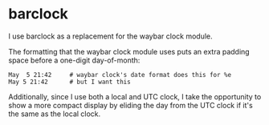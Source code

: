 # barclock

I use barclock as a replacement for the waybar clock module.

The formatting that the waybar clock module uses puts an extra padding space
before a one-digit day-of-month:

    May  5 21:42     # waybar clock's date format does this for %e
    May 5 21:42      # but I want this

Additionally, since I use both a local and UTC clock, I take the opportunity to
show a more compact display by eliding the day from the UTC clock if it's the
same as the local clock.
